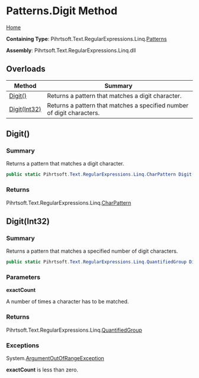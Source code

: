 # Patterns\.Digit Method

[Home](../../../../../../README.md)

**Containing Type**: Pihrtsoft\.Text\.RegularExpressions\.Linq\.[Patterns](../README.md)

**Assembly**: Pihrtsoft\.Text\.RegularExpressions\.Linq\.dll

## Overloads

| Method | Summary |
| ------ | ------- |
| [Digit()](#Pihrtsoft_Text_RegularExpressions_Linq_Patterns_Digit) | Returns a pattern that matches a digit character\. |
| [Digit(Int32)](#Pihrtsoft_Text_RegularExpressions_Linq_Patterns_Digit_System_Int32_) | Returns a pattern that matches a specified number of digit characters\. |

## Digit\(\) <a name="Pihrtsoft_Text_RegularExpressions_Linq_Patterns_Digit"></a>

### Summary

Returns a pattern that matches a digit character\.

```csharp
public static Pihrtsoft.Text.RegularExpressions.Linq.CharPattern Digit()
```

### Returns

Pihrtsoft\.Text\.RegularExpressions\.Linq\.[CharPattern](../../CharPattern/README.md)

## Digit\(Int32\) <a name="Pihrtsoft_Text_RegularExpressions_Linq_Patterns_Digit_System_Int32_"></a>

### Summary

Returns a pattern that matches a specified number of digit characters\.

```csharp
public static Pihrtsoft.Text.RegularExpressions.Linq.QuantifiedGroup Digit(int exactCount)
```

### Parameters

**exactCount**

A number of times a character has to be matched\.

### Returns

Pihrtsoft\.Text\.RegularExpressions\.Linq\.[QuantifiedGroup](../../QuantifiedGroup/README.md)

### Exceptions

System\.[ArgumentOutOfRangeException](https://docs.microsoft.com/en-us/dotnet/api/system.argumentoutofrangeexception)

**exactCount** is less than zero\.


